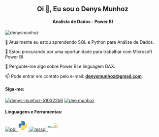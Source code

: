 <h2 align="center">Oi 👋, Eu sou o Denys Munhoz</h2>
<h4 align="center">Analista de Dados - Power BI</h4>

<p align="left"> <img src="https://komarev.com/ghpvc/?username=denysmunhoz&label=Profile%20views&color=0e75b6&style=flat" alt="denysmunhoz" /> </p>

🌱 Atualmente eu estou aprendendo SQL e Python para Análise de Dados.

🤝 Estou procurando por uma oportunidade para trabalhar com Microsoft Power BI.

💬 Pergunte-me algo sobre Power BI e linguagem DAX.

📫 Pode entrar em contato pelo e-mail: **denysmunhoz@gmail.com**

<h4 align="left">Siga-me:</h4>
<p align="left">
<a href="https://linkedin.com/in/denys-munhoz-510322b6" target="blank"><img align="center" src="https://raw.githubusercontent.com/rahuldkjain/github-profile-readme-generator/master/src/images/icons/Social/linked-in-alt.svg" alt="denys-munhoz-510322b6" height="25" width="35" /></a>
<a href="https://instagram.com/dee.munhoz" target="blank"><img align="center" src="https://raw.githubusercontent.com/rahuldkjain/github-profile-readme-generator/master/src/images/icons/Social/instagram.svg" alt="dee.munhoz" height="25" width="35" /></a>
</p>

<h4 align="left">Linguagens e Ferramentas:</h4>
<p align="left"> <a href="https://powerbi.microsoft.com/pt-br/" target="_blank" rel="noreferrer"> <img src="https://upload.wikimedia.org/wikipedia/commons/thumb/c/cf/New_Power_BI_Logo.svg/2048px-New_Power_BI_Logo.svg.png" alt="pbi" width="35" height="35"/> </a>   <a href="https://www.python.org" target="_blank" rel="noreferrer"> <img src="https://raw.githubusercontent.com/devicons/devicon/master/icons/python/python-original.svg" alt="python" width="35" height="35"/> </a>   <a href="https://www.microsoft.com/en-us/sql-server" target="_blank" rel="noreferrer"> <img src="https://www.svgrepo.com/show/303229/microsoft-sql-server-logo.svg" alt="mssql" width="35" height="35"/> </a>   <a href="https://www.mysql.com/" target="_blank" rel="noreferrer"> <img src="https://raw.githubusercontent.com/devicons/devicon/master/icons/mysql/mysql-original-wordmark.svg" alt="mysql" width="35" height="35"/> </a> </p>

